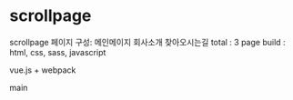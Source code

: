 # scrollpage
scrollpage
페이지 구성:
메인메이지
회사소개
찾아오시는길
total : 3 page
build : html, css, sass, javascript

vue.js + webpack

main
